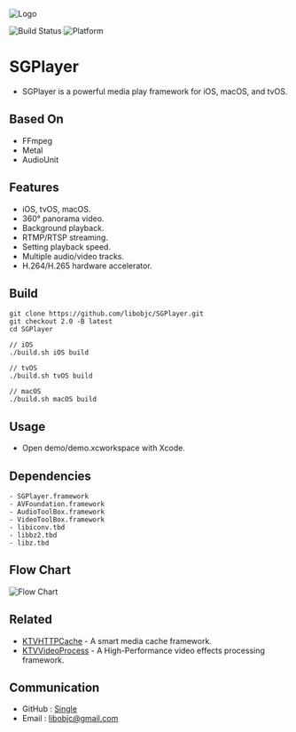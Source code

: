 ![Logo](https://github.com/libobjc/SGPlayer/blob/dev/2.0/documents/banner.jpg?raw=true)


![Build Status](https://img.shields.io/badge/build-%20passing%20-brightgreen.svg)
![Platform](https://img.shields.io/badge/Platform-%20iOS%20macOS%20tvOS%20-blue.svg)

# SGPlayer 

- SGPlayer is a powerful media play framework for iOS, macOS, and tvOS.

## Based On

- FFmpeg
- Metal
- AudioUnit

## Features

- iOS, tvOS, macOS.
- 360° panorama video.
- Background playback.
- RTMP/RTSP streaming.
- Setting playback speed.
- Multiple audio/video tracks.
- H.264/H.265 hardware accelerator.

## Build

```obj-c
git clone https://github.com/libobjc/SGPlayer.git
git checkout 2.0 -B latest
cd SGPlayer

// iOS
./build.sh iOS build

// tvOS
./build.sh tvOS build

// macOS
./build.sh macOS build
```

## Usage

- Open demo/demo.xcworkspace with Xcode.

## Dependencies

```obj-c
- SGPlayer.framework
- AVFoundation.framework
- AudioToolBox.framework
- VideoToolBox.framework
- libiconv.tbd
- libbz2.tbd
- libz.tbd
```

## Flow Chart

![Flow Chart](https://github.com/libobjc/SGPlayer/blob/dev/2.0/documents/flow-chart.jpg?raw=true)

## Related

- [KTVHTTPCache](https://github.com/ChangbaDevs/KTVHTTPCache) - A smart media cache framework.
- [KTVVideoProcess](https://github.com/ChangbaDevs/KTVVideoProcess) - A High-Performance video effects processing framework.

## Communication

- GitHub : [Single](https://github.com/libobjc)
- Email : libobjc@gmail.com
